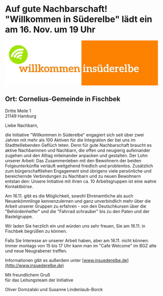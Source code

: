 # Auf gute Nachbarschaft! "Willkommen in Süderelbe" lädt ein am 16. Nov. um 19 Uhr

![](/img/LogoCafe.jpg)

## Ort: Cornelius-Gemeinde in Fischbek  
  Dritte Meile 1  
21149 Hamburg  
 
 
Liebe Nachbarn,

die Initiative "Willkommen in Süderelbe" engagiert sich seit über zwei Jahren mit mehr als 100 Aktiven
für die Integration der bei uns im Stadtteillebenden Geflüch­ teten. Denn für gute Nachbarschaft braucht es 
aktive Nachbarinnen und Nachbarn, die offen und neugierig aufeinander zugehen und den Alltag miteinander anpacken 
und gestalten. Der Lohn unserer Arbeit: Das Zusammenleben mit den Bewohnern der beiden Folgeunterkünfte verläuft 
weitgehend friedlich und problemlos. Zusätzlich zum bürgerschaftliehen Engagement sind übrigens viele persönliche
und bereichernde Verbindungen zu Nachbarn und zu neuen Bewohnern entstan­ den: Unsere Initiative mit ihren 
ca. 10 Arbeitsgruppen ist eine wahre Kontaktbörse.

Am 16.11. gibt es die Möglichkeit, sowohl Ehrenamtliche als auch Neuankömmlinge kennenzulernen und ganz unverbindlich
mehr über die Arbeit unserer Gruppen zu erfahren - von den Deutschkursen über die "Behördenhelfer" und die "Fahrrad­ schrauber"
bis zu den Paten und der Bastelgruppe.

Wir laden Sie herzlich ein und würden uns sehr freuen, Sie am 16.11. in Fischbek begrüßen zu können.

Falls Sie Interesse an unserer Arbeit haben, aber am 16.11. nicht können: Immer montags von 15 bis 17 Uhr 
kann man im "Cafe Welcome" im BGZ alte und neue Neugrabener treffen.

Informationen gibt es außerdem unter [www.insuederelbe.de](http://www.insuederelbe.de)

Mit freundlichem Gruß  
für das Leitungsteam der Initiative

Oliver Domzalski und Susanne Lindenlaub-Borck
